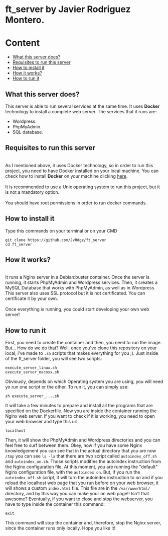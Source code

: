 # ft_server by Javier Rodriguez Montero.

# Content

* [What this server does?](#what-this-server-does-?)
* [Requisites to run this server](#requisites-to-run-this-server)
* [How to install it](#how-to-install-it)
* [How it works?](#how-it-works-?)
* [How to run it](#how-to-run-it)

## What this server does?
This server is able to run several services at the same time. It uses **Docker**
technology to install a complete web server. The services that it runs are:

* Wordpress.
* PhpMyAdmin.
* SQL database.

## Requisites to run this server

<br>As I mentioned above, it uses Docker technology, so in order to
run this project, you need to have Docker installed on your local machine.
You can check how to install **Docker** on your machine clicking [here](https://docs.docker.com/engine/install/).</br>
<br>It is recommended to use a Unix operating system to run this project, but 
it is not a mandatory option.</br>
<br>You should have root permissions in order to run docker commands.</br>

## How to install it
Type this commands on your terminal or on your CMD
```
git clone https://github.com/JvRdgz/ft_server
cd ft_server
```

## How it works?
<br>It runs a Nginx server in a Debian:buster container. Once the server is running, it
starts PhpMyAdmin and Wordpress services. Then, it creates a MySQL Database that
works with PhpMyAdmin, as well as in Wordpress. This server also uses SSL protocol
but it is not certificated. You can certificate it by your own.</br>
<br>Once everything is running, you could start developing your own web server!</br>

## How to run it
First, you need to create the container and then, you need to run the image.
But... How do we do that? Well, once you've clone this repository on your local, 
i've made to ``.sh`` scripts that makes everything for you ;).
Just inside of the ft_server folder, you will see two scripts:
```
execute_server_linux.sh
execute_server_macosx.sh
```
Obviously, depends on which Operating system you are using, you will need yo run
one script or the other. To run it, you can simply use:
```
sh execute_server_....sh
```
It will take a few minutes to prepare and install all the programs that are specified
on the Dockerfile.
Now you are inside the container running the Nginx web server. If you want
to check if it is working, you need to open your web browser and type this url:
```
localhost
```
Then, it will show the PhpMyAdmin and Wordpress directories and you can feel free
to surf between them.
Okey, now if you have some Nginx knowledgement you can see that in the actual
directory that you are now ``/tmp`` you can see ``ls -la`` that there are two
script called ``autoindex_off.sh`` and ``autoindex_on.sh``.
Those scripts modifies the autoindex instruction from the Nginx configuration file.
At this moment, you are running the "default" Nginx configuration file, with the
``autoindex on``. But, if you run the ``autoindex_off.sh`` script, it will turn
the autoindex instruction to *on* and if you reload the localhost web page that you
run before on your web browser, it will shows a custom ``index.html`` file. This
file are in the ``/var/www/html/`` directory, and by this way you can make your
on web page!! Isn't that awesome?
Eventually, if you want to close and stop the webserver, you have to type inside
the container this command:
```
exit
```
This command will stop the container and, therefore, stop the Nginx server, since
the container runs only locally.
Hope you like it!

